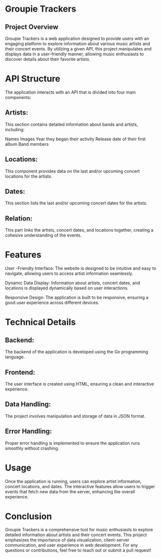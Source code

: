 # Groupie Trackers 
## Project Overview
Groupie Trackers is a web application designed to provide users with an engaging platform to explore information about various music artists and their concert events. By utilizing a given API, this project manipulates and displays data in a user-friendly manner, allowing music enthusiasts to discover details about their favorite artists.

# API Structure
The application interacts with an API that is divided into four main components:

## Artists: 
This section contains detailed information about bands and artists, including:

 Names
 Images
Year they began their activity
Release date of their first album
Band members
## Locations:
 This component provides data on the last and/or upcoming concert locations for the artists.

## Dates:
 This section lists the last and/or upcoming concert dates for the artists.

## Relation:
 This part links the artists, concert dates, and locations together, creating a cohesive understanding of the events.


# Features
User -Friendly Interface: The website is designed to be intuitive and easy to navigate, allowing users to access artist information seamlessly.

Dynamic Data Display: Information about artists, concert dates, and locations is displayed dynamically based on user interactions.

Responsive Design: The application is built to be responsive, ensuring a good user experience across different devices.

# Technical Details
## Backend: 
The backend of the application is developed using the Go programming language.
## Frontend: 
The user interface is created using HTML, ensuring a clean and interactive experience.
## Data Handling:
 The project involves manipulation and storage of data in JSON format.
## Error Handling: 
Proper error handling is implemented to ensure the application runs smoothly without crashing.


# Usage
Once the application is running, users can explore artist information, concert locations, and dates. The interactive features allow users to trigger events that fetch new data from the server, enhancing the overall experience.

# Conclusion
Groupie Trackers is a comprehensive tool for music enthusiasts to explore detailed information about artists and their concert events. This project emphasizes the importance of data visualization, client-server communication, and user experience in web development. For any questions or contributions, feel free to reach out or submit a pull request!
